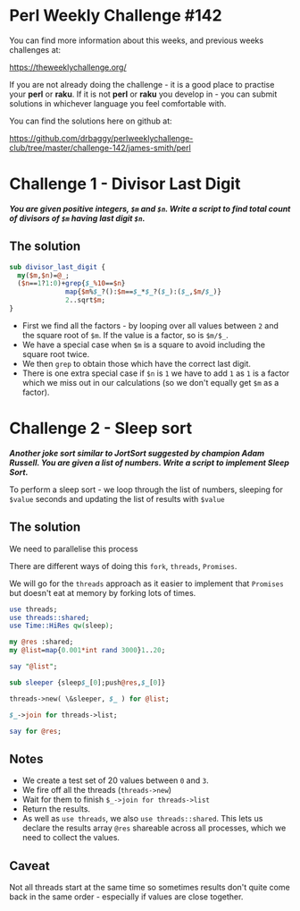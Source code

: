 # Perl Weekly Challenge #142

You can find more information about this weeks, and previous weeks challenges at:

  https://theweeklychallenge.org/

If you are not already doing the challenge - it is a good place to practise your
**perl** or **raku**. If it is not **perl** or **raku** you develop in - you can
submit solutions in whichever language you feel comfortable with.

You can find the solutions here on github at:

https://github.com/drbaggy/perlweeklychallenge-club/tree/master/challenge-142/james-smith/perl

# Challenge 1 - Divisor Last Digit

***You are given positive integers, `$m` and `$n`.  Write a script to find total count of divisors of `$m` having last digit `$n`.***

## The solution

```perl
sub divisor_last_digit {
  my($m,$n)=@_;
  ($n==1?1:0)+grep{$_%10==$n}
              map{$m%$_?():$m==$_*$_?($_):($_,$m/$_)}
              2..sqrt$m;
}
```

 * First we find all the factors - by looping over all values between `2` and the square root of `$m`. If the value is a factor, so is `$m/$_`.
 * We have a special case when `$m` is a square to avoid including the square root twice.
 * We then `grep` to obtain those which have the correct last digit.
 * There is one extra special case if `$n` is `1` we have to add `1` as `1` is a factor which we miss out in our calculations (so we don't
   equally get `$m` as a factor).

# Challenge 2 - Sleep sort

***Another joke sort similar to JortSort suggested by champion Adam Russell. You are given a list of numbers. Write a script to implement Sleep Sort.***

To perform a sleep sort - we loop through the list of numbers, sleeping for `$value` seconds and updating the list of results with `$value`

## The solution

We need to parallelise this process

There are different ways of doing this `fork`, `threads`, `Promises`.

We will go for the `threads` approach as it easier to implement that `Promises` but doesn't eat at memory by forking lots of times.

```perl
use threads;
use threads::shared;
use Time::HiRes qw(sleep);

my @res :shared;
my @list=map{0.001*int rand 3000}1..20;

say "@list";

sub sleeper {sleep$_[0];push@res,$_[0]}

threads->new( \&sleeper, $_ ) for @list;

$_->join for threads->list;

say for @res;
```

## Notes

 * We create a test set of 20 values between `0` and `3`.
 * We fire off all the threads (`threads->new`)
 * Wait for them to finish `$_->join for threads->list`
 * Return the results.
 * As well as `use threads`, we also `use threads::shared`. This lets us declare the results array `@res` shareable across all processes, which we need to collect the values.

## Caveat

Not all threads start at the same time so sometimes results don't quite come back in the same order - especially if values are close together.


